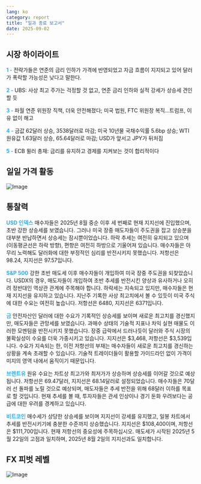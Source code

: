 ```yaml
---
lang: ko
category: report
title: "일과 종료 보고서"
date: 2025-09-02
---
```



<h2>시장 하이라이트</h2>
<strong style="color: #2caef7;">1 - </strong> 전략가들은 연준의 금리 인하가 가격에 반영되었고 자금 흐름이 지지되고 있어 달러가 폭락할 가능성은 낮다고 말한다.


<strong style="color: #2caef7;">2 - </strong> UBS: 사상 최고 주가는 걱정할 것 없고, 연준 금리 인하와 실적 강세가 상승세 견인할 듯

<strong style="color: #2caef7;">3 - </strong> 파월 연준 위원장 직책, 더욱 안전해졌다; 미국 법원, FTC 위원장 복직…트럼프, 이유 없이 해고

<strong style="color: #2caef7;">4 - </strong> 금값 62달러 상승, 3538달러로 마감; 미국 10년물 국채수익률 5.6bp 상승; WTI 원유값 1.63달러 상승, 65.64달러로 마감; USD가 앞서고 JPY가 뒤처짐

<strong style="color: #2caef7;">5 - </strong> ECB 뮐러 총재: 금리를 유지하고 경제를 지켜보는 것이 합리적이다



<h2>일일 가격 활동</h2>
<img src="https://markleighedu.github.io/img/Sep-2025/02-Sep-2025/price.jpg" alt="Image"/>

<h2>통찰력</h2>
<strong style="color: #2caef7;">USD 인덱스</strong> 매수자들은 2025년 8월 중순 이후 세 번째로 현재 지지선에 진입했으며, 초반 강한 상승세를 보였습니다. 그러나 미국 장중 매도자들이 주도권을 잡고 상승분을 대부분 반납하면서 상승세는 잠시뿐이었습니다. 하락 추세는 여전히 유지되고 있으며(이동평균선은 하락 방향), 편향은 여전히 하방으로 기울어져 있습니다. 매수자들은 아무리 노력해도 달러화에 대한 부정적인 심리를 반전시키지 못했습니다. 저항선은 98.24, 지지선은 97.57입니다.

<strong style="color: #2caef7;">S&P 500</strong> 강한 초반 매도세 이후 매수자들이 개입하여 미국 장중 주도권을 되찾았습니다. USDX의 경우, 매도자들이 개입하여 초반 추세를 반전시킨 양상과 유사하거나 오히려 정반대인 역상관 관계에 주목해야 합니다. 하락세는 지속되고 있지만, 매수자들은 현재 지지선을 유지하고 있습니다. 지난주 기록한 사상 최고치에서 볼 수 있듯이 미국 주식에 대한 수요는 여전히 높습니다. 저항선은 6480, 지지선은 6371입니다.

<strong style="color: #2caef7;">금</strong> 안전자산인 달러에 대한 수요가 기록적인 상승세를 보이며 새로운 최고치를 경신했지만, 매도자들은 관망세를 보였습니다. 과매수 상태의 기술적 지표나 차익 실현 매물도 이러한 모멘텀을 반전시키지 못했습니다. 장중 급락에서 드러나듯이 달러와 주식 시장의 불확실성이 수요를 더욱 가중시키고 있습니다. 지지선은 $3,468, 저항선은 $3,539입니다. 수요가 지속되는 한, 이전 저항선의 부재는 매수자들이 새로운 최고치를 경신하는 상황을 계속 초래할 수 있습니다. 기술적 트레이더들이 활용할 가이드라인 없이 가격이 미지의 영역 내에서 움직이기 때문입니다.

<strong style="color: #2caef7;">브렌트유</strong> 원유 수요는 차트상 최고가와 최저가가 상승하며 상승세를 이어갈 것으로 예상됩니다. 저항선은 69.47달러, 지지선은 68.14달러로 설정되었습니다. 매수자들은 70달러 선 돌파를 노릴 것으로 예상되며, 매도자들은 추세 반전을 위해 68달러 이하를 목표로 할 것입니다. 현재 추세를 볼 때, 투자자들은 관세 인상이나 경기 둔화 우려보다는 공급에 대한 우려를 경계하고 있습니다.

<strong style="color: #2caef7;">비트코인</strong> 매수세가 상당한 상승세를 보이며 지지선이 강세를 유지했고, 일봉 차트에서 추세를 반전시키기에 충분한 수준까지 상승했습니다. 지지선은 $108,400이며, 저항선은 $111,700입니다. 현재 저항선의 중요성에 주목하십시오. 매도세가 시작된 2025년 5월 22일의 고점과 일치하며, 2025년 8월 2일의 지지선과도 일치합니다.



<h2>FX 피벗 레벨</h2>
<img src="https://markleighedu.github.io/img/Sep-2025/02-Sep-2025/pivot.jpg" alt="Image"/>